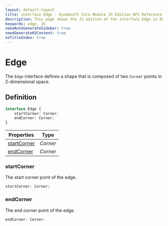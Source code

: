 ```yaml
---
layout: default-layout
title: interface Edge - Dynamsoft Core Module JS Edition API Reference
description: This page shows the JS edition of the interface Edge in Dynamsoft Core Module.
keywords: edge, JS
needAutoGenerateSidebar: true
needGenerateH3Content: true
noTitleIndex: true
---
```


# Edge

The `Edge` interface defines a shape that is composed of two `Corner` points in 2-dimensional space.

## Definition

```typescript
interface Edge {
    startCorner: Corner;
    endCorner: Corner;
}
```
  
| Properties | Type |
|---------- | ---- |
| [startCorner](#startcorner) | *Corner* |
| [endCorner](#endcorner) | *Corner* |

### startCorner

The start corner point of the edge.

```typescript
startCorner: Corner;
```

### endCorner

The end corner point of the edge.

```typescript
endCorner: Corner;
```
